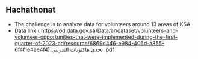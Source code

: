 ## Hachathonat

* The challenge is to analyze data for volunteers around 13 areas of KSA.
* Data link ( https://od.data.gov.sa/Data/ar/dataset/volunteers-and-volunteer-opportunities-that-were-implemented-during-the-first-quarter-of-2023-ad/resource/6869d446-e984-406d-a855-6f4f1e4ae4f4)
[تحدي هاكثونات التدريبي .pdf](https://github.com/Marwah-alothayqi/Hachathonat/files/12209186/default.pdf)
